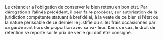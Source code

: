 Le créancier a l’obligation de conserver le bien retenu en bon état.
Par dérogation à l’alinéa précédent, il peut faire procéder, sur autorisation de
la juridiction compétente statuant à bref délai, à la vente de ce bien si l’état
ou la nature périssable de ce dernier le justifie ou si les frais occasionnés
par sa garde sont hors de proportion avec sa va- leur. Dans ce cas, le droit de
rétention se reporte sur le prix de vente qui doit être consigné.